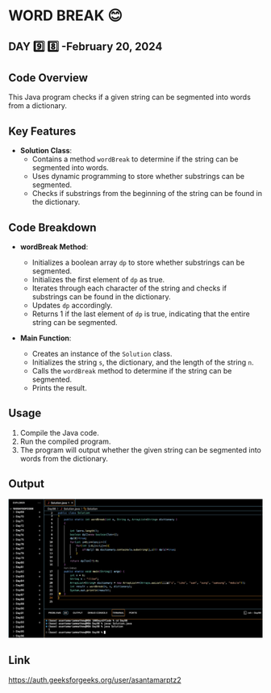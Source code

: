 #  WORD BREAK :blush:
## DAY :nine: :eight: -February 20, 2024

## Code Overview

This Java program checks if a given string can be segmented into words from a dictionary.

## Key Features

- **Solution Class**:
  - Contains a method `wordBreak` to determine if the string can be segmented into words.
  - Uses dynamic programming to store whether substrings can be segmented.
  - Checks if substrings from the beginning of the string can be found in the dictionary.

## Code Breakdown

- **wordBreak Method**:
  - Initializes a boolean array `dp` to store whether substrings can be segmented.
  - Initializes the first element of `dp` as true.
  - Iterates through each character of the string and checks if substrings can be found in the dictionary.
  - Updates `dp` accordingly.
  - Returns 1 if the last element of `dp` is true, indicating that the entire string can be segmented.

- **Main Function**:
  - Creates an instance of the `Solution` class.
  - Initializes the string `s`, the dictionary, and the length of the string `n`.
  - Calls the `wordBreak` method to determine if the string can be segmented.
  - Prints the result.

## Usage

1. Compile the Java code.
2. Run the compiled program.
3. The program will output whether the given string can be segmented into words from the dictionary.


## Output

![Reference Image](s98.png)

## Link
<https://auth.geeksforgeeks.org/user/asantamarptz2>
